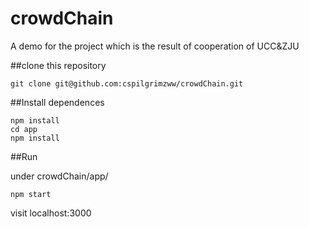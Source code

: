 # crowdChain
A demo for the project which is the result of cooperation of UCC&amp;ZJU


##clone  this repository

`git clone git@github.com:cspilgrimzww/crowdChain.git`

##Install dependences

```
npm install
cd app
npm install
```

##Run

under crowdChain/app/

`npm start`

visit localhost:3000
